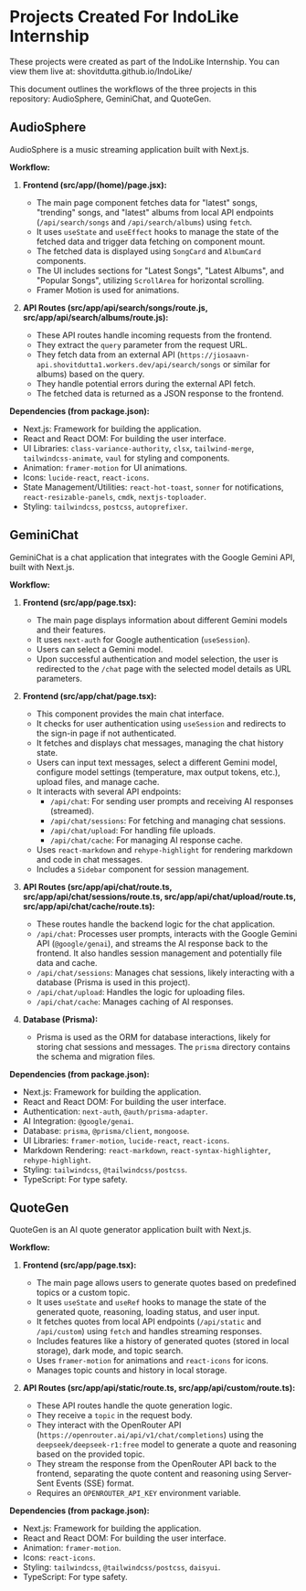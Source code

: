 # Projects Created For IndoLike Internship

These projects were created as part of the IndoLike Internship. You can view them live at: shovitdutta.github.io/IndoLike/

This document outlines the workflows of the three projects in this repository: AudioSphere, GeminiChat, and QuoteGen.

## AudioSphere

AudioSphere is a music streaming application built with Next.js.

**Workflow:**

1.  **Frontend (src/app/(home)/page.jsx):**
    *   The main page component fetches data for "latest" songs, "trending" songs, and "latest" albums from local API endpoints (`/api/search/songs` and `/api/search/albums`) using `fetch`.
    *   It uses `useState` and `useEffect` hooks to manage the state of the fetched data and trigger data fetching on component mount.
    *   The fetched data is displayed using `SongCard` and `AlbumCard` components.
    *   The UI includes sections for "Latest Songs", "Latest Albums", and "Popular Songs", utilizing `ScrollArea` for horizontal scrolling.
    *   Framer Motion is used for animations.

2.  **API Routes (src/app/api/search/songs/route.js, src/app/api/search/albums/route.js):**
    *   These API routes handle incoming requests from the frontend.
    *   They extract the `query` parameter from the request URL.
    *   They fetch data from an external API (`https://jiosaavn-api.shovitdutta1.workers.dev/api/search/songs` or similar for albums) based on the query.
    *   They handle potential errors during the external API fetch.
    *   The fetched data is returned as a JSON response to the frontend.

**Dependencies (from package.json):**

*   Next.js: Framework for building the application.
*   React and React DOM: For building the user interface.
*   UI Libraries: `class-variance-authority`, `clsx`, `tailwind-merge`, `tailwindcss-animate`, `vaul` for styling and components.
*   Animation: `framer-motion` for UI animations.
*   Icons: `lucide-react`, `react-icons`.
*   State Management/Utilities: `react-hot-toast`, `sonner` for notifications, `react-resizable-panels`, `cmdk`, `nextjs-toploader`.
*   Styling: `tailwindcss`, `postcss`, `autoprefixer`.

## GeminiChat

GeminiChat is a chat application that integrates with the Google Gemini API, built with Next.js.

**Workflow:**

1.  **Frontend (src/app/page.tsx):**
    *   The main page displays information about different Gemini models and their features.
    *   It uses `next-auth` for Google authentication (`useSession`).
    *   Users can select a Gemini model.
    *   Upon successful authentication and model selection, the user is redirected to the `/chat` page with the selected model details as URL parameters.

2.  **Frontend (src/app/chat/page.tsx):**
    *   This component provides the main chat interface.
    *   It checks for user authentication using `useSession` and redirects to the sign-in page if not authenticated.
    *   It fetches and displays chat messages, managing the chat history state.
    *   Users can input text messages, select a different Gemini model, configure model settings (temperature, max output tokens, etc.), upload files, and manage cache.
    *   It interacts with several API endpoints:
        *   `/api/chat`: For sending user prompts and receiving AI responses (streamed).
        *   `/api/chat/sessions`: For fetching and managing chat sessions.
        *   `/api/chat/upload`: For handling file uploads.
        *   `/api/chat/cache`: For managing AI response cache.
    *   Uses `react-markdown` and `rehype-highlight` for rendering markdown and code in chat messages.
    *   Includes a `Sidebar` component for session management.

3.  **API Routes (src/app/api/chat/route.ts, src/app/api/chat/sessions/route.ts, src/app/api/chat/upload/route.ts, src/app/api/chat/cache/route.ts):**
    *   These routes handle the backend logic for the chat application.
    *   `/api/chat`: Processes user prompts, interacts with the Google Gemini API (`@google/genai`), and streams the AI response back to the frontend. It also handles session management and potentially file data and cache.
    *   `/api/chat/sessions`: Manages chat sessions, likely interacting with a database (Prisma is used in this project).
    *   `/api/chat/upload`: Handles the logic for uploading files.
    *   `/api/chat/cache`: Manages caching of AI responses.

4.  **Database (Prisma):**
    *   Prisma is used as the ORM for database interactions, likely for storing chat sessions and messages. The `prisma` directory contains the schema and migration files.

**Dependencies (from package.json):**

*   Next.js: Framework for building the application.
*   React and React DOM: For building the user interface.
*   Authentication: `next-auth`, `@auth/prisma-adapter`.
*   AI Integration: `@google/genai`.
*   Database: `prisma`, `@prisma/client`, `mongoose`.
*   UI Libraries: `framer-motion`, `lucide-react`, `react-icons`.
*   Markdown Rendering: `react-markdown`, `react-syntax-highlighter`, `rehype-highlight`.
*   Styling: `tailwindcss`, `@tailwindcss/postcss`.
*   TypeScript: For type safety.

## QuoteGen

QuoteGen is an AI quote generator application built with Next.js.

**Workflow:**

1.  **Frontend (src/app/page.tsx):**
    *   The main page allows users to generate quotes based on predefined topics or a custom topic.
    *   It uses `useState` and `useRef` hooks to manage the state of the generated quote, reasoning, loading status, and user input.
    *   It fetches quotes from local API endpoints (`/api/static` and `/api/custom`) using `fetch` and handles streaming responses.
    *   Includes features like a history of generated quotes (stored in local storage), dark mode, and topic search.
    *   Uses `framer-motion` for animations and `react-icons` for icons.
    *   Manages topic counts and history in local storage.

2.  **API Routes (src/app/api/static/route.ts, src/app/api/custom/route.ts):**
    *   These API routes handle the quote generation logic.
    *   They receive a `topic` in the request body.
    *   They interact with the OpenRouter API (`https://openrouter.ai/api/v1/chat/completions`) using the `deepseek/deepseek-r1:free` model to generate a quote and reasoning based on the provided topic.
    *   They stream the response from the OpenRouter API back to the frontend, separating the quote content and reasoning using Server-Sent Events (SSE) format.
    *   Requires an `OPENROUTER_API_KEY` environment variable.

**Dependencies (from package.json):**

*   Next.js: Framework for building the application.
*   React and React DOM: For building the user interface.
*   Animation: `framer-motion`.
*   Icons: `react-icons`.
*   Styling: `tailwindcss`, `@tailwindcss/postcss`, `daisyui`.
*   TypeScript: For type safety.
